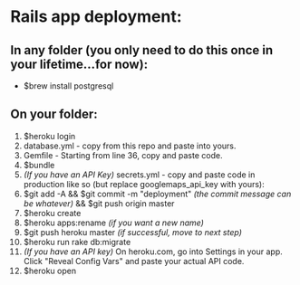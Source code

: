 # Rails app deployment: #

## In any folder (you only need to do this once in your lifetime...for now): ##
* $brew install postgresql

## On your folder: ##
1. $heroku login
2. database.yml - copy from this repo and paste into yours.
3. Gemfile - Starting from line 36, copy and paste code.
4. $bundle
5. *(If you have an API Key)* secrets.yml - copy and paste code in production like so (but replace googlemaps_api_key with yours):
6. $git add -A && $git commit -m "deployment" *(the commit message can be whatever)* && $git push origin master
7. $heroku create
8. $heroku apps:rename <newname> *(if you want a new name)*
9. $git push heroku master *(if successful, move to next step)*
10. $heroku run rake db:migrate
11. *(If you have an API key)* On heroku.com, go into Settings in your app. Click "Reveal Config Vars" and paste your actual API code.
12. $heroku open
